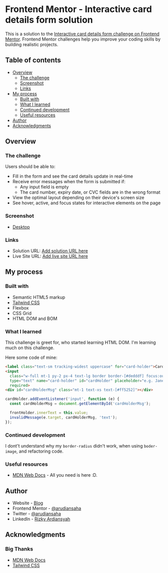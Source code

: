 # Frontend Mentor - Interactive card details form solution

This is a solution to the [Interactive card details form challenge on Frontend Mentor](https://www.frontendmentor.io/challenges/interactive-card-details-form-XpS8cKZDWw). Frontend Mentor challenges help you improve your coding skills by building realistic projects. 

## Table of contents

- [Overview](#overview)
  - [The challenge](#the-challenge)
  - [Screenshot](#screenshot)
  - [Links](#links)
- [My process](#my-process)
  - [Built with](#built-with)
  - [What I learned](#what-i-learned)
  - [Continued development](#continued-development)
  - [Useful resources](#useful-resources)
- [Author](#author)
- [Acknowledgments](#acknowledgments)

## Overview

### The challenge

Users should be able to:

- Fill in the form and see the card details update in real-time
- Receive error messages when the form is submitted if:
  - Any input field is empty
  - The card number, expiry date, or CVC fields are in the wrong format
- View the optimal layout depending on their device's screen size
- See hover, active, and focus states for interactive elements on the page

### Screenshot

- [Desktop](./screenshots/desktop_1440-900.png)

### Links

- Solution URL: [Add solution URL here](https://your-solution-url.com)
- Live Site URL: [Add live site URL here](https://your-live-site-url.com)

## My process

### Built with

- Semantic HTML5 markup
- [Tailwind CSS](https://tailwindcss.com)
- Flexbox
- CSS Grid
- HTML DOM and BOM

### What I learned

This challenge is greet for, who started learning HTML DOM. I'm learning much on this challenge.

Here some code of mine:

```html
<label class="text-sm tracking-widest uppercase" for="card-holder">Cardholder Name</label>
<input
  class="w-full mt-1 py-2 px-4 text-lg border border-[#dedddf] focus:outline-none focus:border-[#21092f] rounded-lg text-[#21092f] placeholder:text-[#dedddf]"
  type="text" name="card-holder" id="cardHolder" placeholder="e.g. Jane Appleseed" pattern="[A-Z a-z]+"
  required>
<div id="cardHolderMsg" class="mt-1 text-xs text-[#ff5252]"></div>
```
```js
cardHolder.addEventListener('input', function (e) {
  const cardHolderMsg = document.getElementById('cardHolderMsg');

  frontHolder.innerText = this.value;
  invalidMessage(e.target, cardHolderMsg, 'text');
});
```

### Continued development

I dont't understand why my `border-radius` didn't work, when using `boder-image`, and refactoring code.

### Useful resources

- [MDN Web Docs](https://developer.mozilla.org/en-US) - All you need is here :D.

## Author

- Website - [Blog](https://blog-arudiansaha.vercel.app)
- Frontend Mentor - [@arudiansaha](https://www.frontendmentor.io/profile/arudiansaha)
- Twitter - [@arudiansaha](https://www.twitter.com/arudiansaha)
- LinkedIn - [Rizky Ardiansyah](https://www.linkedin.com/in/ky-ardiansyah)

## Acknowledgments

### Big Thanks

- [MDN Web Docs](https://developer.mozilla.org/en-US)
- [Tailwind CSS](https://tailwindcss.com)